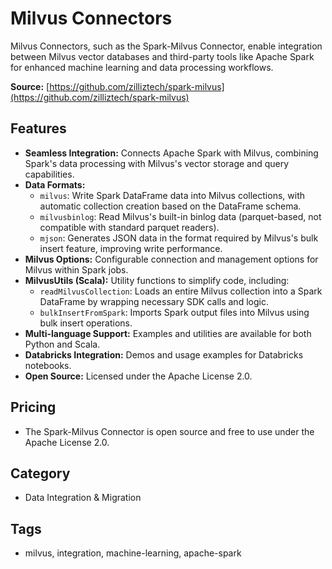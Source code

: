 # Milvus Connectors

Milvus Connectors, such as the Spark-Milvus Connector, enable integration between Milvus vector databases and third-party tools like Apache Spark for enhanced machine learning and data processing workflows.

**Source:** [https://github.com/zilliztech/spark-milvus](https://github.com/zilliztech/spark-milvus)

## Features
- **Seamless Integration:** Connects Apache Spark with Milvus, combining Spark's data processing with Milvus's vector storage and query capabilities.
- **Data Formats:**
  - `milvus`: Write Spark DataFrame data into Milvus collections, with automatic collection creation based on the DataFrame schema.
  - `milvusbinlog`: Read Milvus's built-in binlog data (parquet-based, not compatible with standard parquet readers).
  - `mjson`: Generates JSON data in the format required by Milvus's bulk insert feature, improving write performance.
- **Milvus Options:** Configurable connection and management options for Milvus within Spark jobs.
- **MilvusUtils (Scala):** Utility functions to simplify code, including:
  - `readMilvusCollection`: Loads an entire Milvus collection into a Spark DataFrame by wrapping necessary SDK calls and logic.
  - `bulkInsertFromSpark`: Imports Spark output files into Milvus using bulk insert operations.
- **Multi-language Support:** Examples and utilities are available for both Python and Scala.
- **Databricks Integration:** Demos and usage examples for Databricks notebooks.
- **Open Source:** Licensed under the Apache License 2.0.

## Pricing
- The Spark-Milvus Connector is open source and free to use under the Apache License 2.0.

## Category
- Data Integration & Migration

## Tags
- milvus, integration, machine-learning, apache-spark